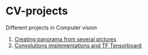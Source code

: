 # CV-projects
Different projects in Computer vision

1. [Creating panorama from several pictures](./Panorama.ipynb)
2. [Convolutions implementations and TF Tensorboard](./ConvolutionsandTensorboard.ipynb)
